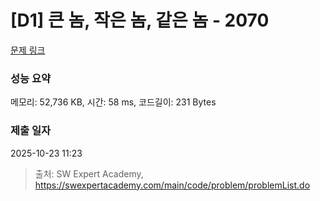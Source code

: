 # [D1] 큰 놈, 작은 놈, 같은 놈 - 2070 

[문제 링크](https://swexpertacademy.com/main/code/problem/problemDetail.do?contestProbId=AV5QQ6qqA40DFAUq) 

### 성능 요약

메모리: 52,736 KB, 시간: 58 ms, 코드길이: 231 Bytes

### 제출 일자

2025-10-23 11:23



> 출처: SW Expert Academy, https://swexpertacademy.com/main/code/problem/problemList.do